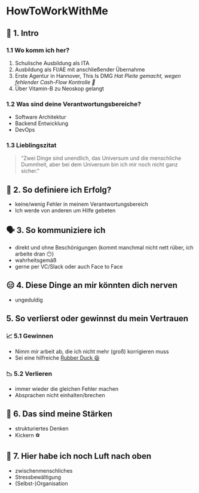 # HowToWorkWithMe

## 🚀 1. Intro

### 1.1 Wo komm ich her?

1. Schulische Ausbildung als ITA
2. Ausbildung als FI/AE mit anschließender Übernahme
3. Erste Agentur in Hannover, This Is DMG
   _Hat Pleite gemacht, wegen fehlender Cash-Flow Kontrolle 🤷_
4. Über Vitamin-B zu Neoskop gelangt

### 1.2 Was sind deine Verantwortungsbereiche? 

- Software Architektur
- Backend Entwicklung
- DevOps

### 1.3 Lieblingszitat

> "Zwei Dinge sind unendlich, das Universum und die menschliche Dummheit, aber bei dem Universum bin ich mir noch nicht ganz sicher."

## 🙌 2. So definiere ich Erfolg?

- keine/wenig Fehler in meinem Verantwortungsbereich
- Ich werde von anderen um Hilfe gebeten

## 🗣️ 3. So kommuniziere ich

- direkt und ohne Beschönigungen (kommt manchmal nicht nett rüber, ich arbeite dran 😶)
- wahrheitsgemäß
- gerne per VC/Slack oder auch Face to Face

## 😑 4. Diese Dinge an mir könnten dich nerven

- ungeduldig

## 5. So verlierst oder gewinnst du mein Vertrauen

### 📈 5.1 Gewinnen

- Nimm mir arbeit ab, die ich nicht mehr (groß) korrigieren muss
- Sei eine hilfreiche [Rubber Duck 😆](https://en.wikipedia.org/wiki/Rubber_duck_debugging)

### 📉 5.2 Verlieren

- immer wieder die gleichen Fehler machen
- Absprachen nicht einhalten/brechen

## 💪 6. Das sind meine Stärken

- strukturiertes Denken
- Kickern ⚽

## 🤨 7. Hier habe ich noch Luft nach oben

- zwischenmenschliches
- Stressbewältigung
- (Selbst-)Organisation